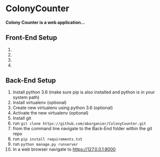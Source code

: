 # ColonyCounter
#### Colony Counter is a web application...

## Front-End Setup
1.
2.
3.
4.

## Back-End Setup
1. Install python 3.6 (make sure pip is also installed and python is in your system path)
2. Install virtualenv (optional)
3. Create new virtualenv using python 3.6 (optional)
4. Activate the new virtualenv (optional)
5. Install git
6. run `git clone https://github.com/abarganier/ColonyCounter.git`
7. from the command line navigate to the Back-End folder within the git repo
6. run `pip install requirements.txt`
7. run `python manage.py runserver`
8. In a web browser navigate to https://127.0.0.1:8000